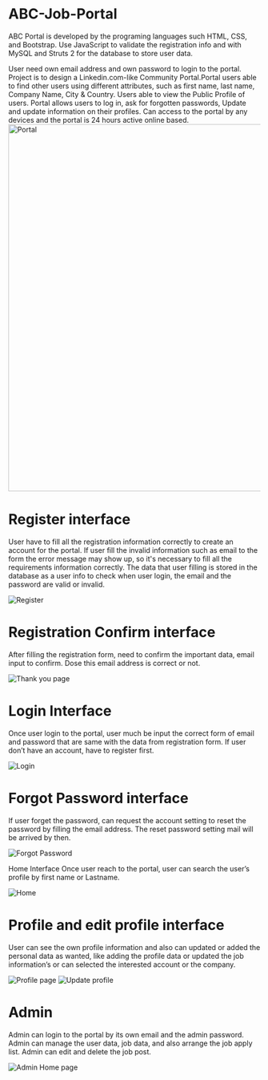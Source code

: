 # ABC-Job-Portal
ABC Portal is developed by the programing languages such HTML, CSS, and Bootstrap. Use JavaScript to validate the registration info and with MySQL and Struts 2 for the database to store user data. 

User need own email address and own password to login to the portal. Project is to design a Linkedin.com-like Community Portal.Portal users able to find other users using different attributes, such as first name, last name, Company Name, City & Country. Users able to view the Public Profile of users. Portal allows users to log in, ask for forgotten passwords, Update and update information on their profiles. Can access to the portal by any devices and the portal is 24 hours active online based.
<img width="732" alt="Portal" src="https://user-images.githubusercontent.com/93583345/143066472-e60259af-51d6-4623-815e-c7784d33c59d.png">

# Register interface
User have to fill all the registration information correctly to create an account for the portal. If user fill the invalid information such as email to the form the error message may show up, so it's necessary to fill all the requirements information correctly.  The data that user filling is stored in the database as a user info to check when user login, the email and the password are valid or invalid. 

![Register](https://user-images.githubusercontent.com/93583345/143084793-d5ed3aad-2cb6-4862-923c-8824ea44d30e.png)

# Registration Confirm interface
After filling the registration form, need to confirm the important data, email input to confirm. Dose this email address is correct or not. 

![Thank you page](https://user-images.githubusercontent.com/93583345/143085021-514a15f1-31a8-4973-bc30-22e6b8c055d2.png)

# Login Interface
Once user login to the portal, user much be input the correct form of email and password that are same with the data from registration form. If user don’t have an account, have to register first.

![Login](https://user-images.githubusercontent.com/93583345/143085228-458e7be0-1d64-4372-a444-5d896dffc056.png)

# Forgot Password interface
If user forget the password, can request the account setting to reset the password by filling the email address. The reset password setting mail will be arrived by then. 

![Forgot Password](https://user-images.githubusercontent.com/93583345/143085371-76b54b8d-d82f-484a-a543-5420c4c97651.png)

Home Interface
Once user reach to the portal, user can search the user’s profile by first name or Lastname. 

![Home](https://user-images.githubusercontent.com/93583345/143086019-ed416058-1de5-4ca0-8b56-bb7a69a270ed.png)

# Profile and edit profile interface 
User can see the own profile information and also can updated or added the personal data as wanted, like adding the profile data or updated the job information’s or can selected the interested account or the company. 

![Profile page](https://user-images.githubusercontent.com/93583345/143085640-60bdf6fd-524d-4838-8e94-3c2cf9cbc1f7.png)
![Update profile](https://user-images.githubusercontent.com/93583345/143085668-6a1a4e8f-187f-4728-8c27-42bb103c050b.png)

# Admin
Admin can login to the portal by its own email and the admin password. Admin can manage the user data, job data, and also arrange the job apply list. Admin can edit and delete the job post. 

![Admin Home page](https://user-images.githubusercontent.com/93583345/143086451-316d281f-df12-4f0c-877b-f226e6d6562e.png)

